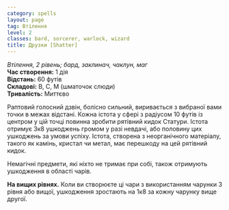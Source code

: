 ```yaml
---
category: spells
layout: page
tag: Втілення
level: 2
classes: bard, sorcerer, warlock, wizard
title: Друзки [Shatter]
---
```


_Втілення, 2 рівень; бард, заклинач, чаклун, маг_    
**Час створення:** 1 дія    
**Відстань:** 60 футів    
**Складові:** В, С, М (шматочок слюди)    
**Тривалість:** Миттєво    

Раптовий голосний дзвін, болісно сильний, виривається з вибраної вами точки в межах відстані. Кожна істота у сфері з радіусом 10 футів із центром у цій точці повинна зробити рятівний кидок Статури. Істота отримує 3к8 ушкоджень громом у разі невдачі, або половину цих ушкоджень за умови успіху. Істота, створена з неорганічного матеріалу, такого як камінь, кристал чи метал, має перешкоду на цей рятівний кидок.    

Немагічні предмети, які ніхто не тримає при собі, також отримують ушкодження в області чарів.   

**На вищих рівнях.** Коли ви створюєте ці чари з використанням чарунки 3 рівня або вищої, ушкодження зростають на 1к8 за кожну чарунку вище другої. 

